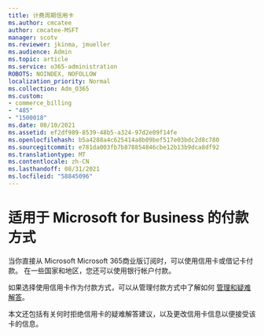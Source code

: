 ```yaml
---
title: 计费周期信用卡
ms.author: cmcatee
author: cmcatee-MSFT
manager: scotv
ms.reviewer: jkinma, jmueller
ms.audience: Admin
ms.topic: article
ms.service: o365-administration
ROBOTS: NOINDEX, NOFOLLOW
localization_priority: Normal
ms.collection: Adm_O365
ms.custom:
- commerce_billing
- "485"
- "1500018"
ms.date: 08/10/2021
ms.assetid: ef2df989-8539-48b5-a324-97d2e09f14fe
ms.openlocfilehash: b5a4288a4c625414a8b09bef517e03bdc2d8c780
ms.sourcegitcommit: e781da003fb7b878854846cbe12b13b9dca8df92
ms.translationtype: MT
ms.contentlocale: zh-CN
ms.lasthandoff: 08/31/2021
ms.locfileid: "58845096"
---
```

# <a name="payment-methods-for-microsoft-for-business"></a>适用于 Microsoft for Business 的付款方式

当你直接从 Microsoft Microsoft 365商业版订阅时，可以使用信用卡或借记卡付款。 在一些国家和地区，您还可以使用银行帐户付款。
  
如果选择使用信用卡作为付款方式，可以从管理付款方式中了解如何 [管理和疑难解答](https://docs.microsoft.com/microsoft-365/commerce/billing-and-payments/manage-payment-methods)。
  
本文还包括有关何时拒绝信用卡的疑难解答建议，以及更改信用卡信息以便接受该卡的信息。